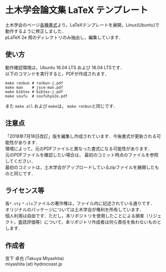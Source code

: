 # 土木学会論文集 LaTeX テンプレート
土木学会のページ[各種書式](http://committees.jsce.or.jp/jjsce/pform)より，LaTeXテンプレートを展開，Linux(Ubuntu)で動作するように修正しました．  
pLaTeX 2e 用のディレクトリのみ抽出し，編集しています．

## 使い方
動作確認環境は，Ubuntu 16.04 LTS および 18.04 LTSです．  
以下のコマンドを実行すると，PDFが作成されます．
```shell
make ronbun # ronbun-j.pdf
make man    # jsce-man.pdf
make bibtex # bibtex-j.pdf
make soufu  # soufuhyo2e.pdf
```
また `make all` および `make`は， `make ronbun`と同じです．

## 注意点
「2018年7月18日改訂」版を編集し作成されています．今後書式が更新される可能性があります．  
環境によって，元のPDFファイルと異なった書式になる可能性があります．  
元のPDFファイルを確認したい場合は， 最初のコミット時点のファイルを参照してください．  
最初のコミットは，土木学会がアップロードしているzipファイルを展開したものと同じです．  

## ライセンス等
各`*.sty` `*.cls`ファイルの著作権は，ファイル内に記述されている通りです．  
オリジナルのパッケージについては土木学会が権利を所有しています．  
個人利用は自由です．ただし，本リポジトリを使用したことによる損害（リジェクト，査読評価等）について，本リポジトリ作成者は何ら責任を負わないものとします．

## 作成者
宮下 卓也 (Takuya Miyashita)  
miyashita (at) hydrocoast.jp
